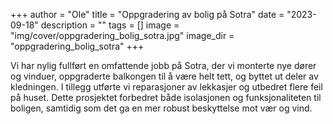 +++
author = "Ole"
title = "Oppgradering av bolig på Sotra"
date = "2023-09-18"
description = ""
tags = []
image = "img/cover/oppgradering_bolig_sotra.jpg"
image_dir = "oppgradering_bolig_sotra"
+++

Vi har nylig fullført en omfattende jobb på Sotra, der vi monterte nye dører og vinduer, oppgraderte balkongen til å være helt tett, og byttet ut deler av kledningen. I tillegg utførte vi reparasjoner av lekkasjer og utbedret flere feil på huset. Dette prosjektet forbedret både isolasjonen og funksjonaliteten til boligen, samtidig som det ga en mer robust beskyttelse mot vær og vind.
